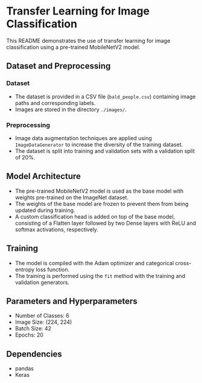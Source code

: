 # Transfer Learning for Image Classification

This README demonstrates the use of transfer learning for image classification using a pre-trained MobileNetV2 model.

## Dataset and Preprocessing

### Dataset
- The dataset is provided in a CSV file (`bald_people.csv`) containing image paths and corresponding labels.
- Images are stored in the directory `./images/`.

### Preprocessing
- Image data augmentation techniques are applied using `ImageDataGenerator` to increase the diversity of the training dataset.
- The dataset is split into training and validation sets with a validation split of 20%.

## Model Architecture

- The pre-trained MobileNetV2 model is used as the base model with weights pre-trained on the ImageNet dataset.
- The weights of the base model are frozen to prevent them from being updated during training.
- A custom classification head is added on top of the base model, consisting of a Flatten layer followed by two Dense layers with ReLU and softmax activations, respectively.

## Training

- The model is compiled with the Adam optimizer and categorical cross-entropy loss function.
- The training is performed using the `fit` method with the training and validation generators.

## Parameters and Hyperparameters

- Number of Classes: 6
- Image Size: (224, 224)
- Batch Size: 42
- Epochs: 20

## Dependencies

- pandas
- Keras
